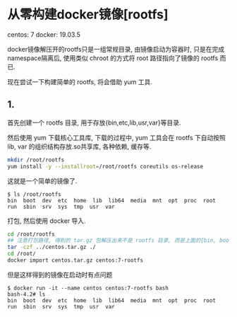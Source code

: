 # 从零构建docker镜像[rootfs]

centos: 7
docker: 19.03.5

docker镜像解压开的rootfs只是一组常规目录, 由镜像启动为容器时, 只是在完成namespace隔离后, 使用类似 chroot 的方式将 root 路径指向了镜像的 rootfs 而已.

现在尝试一下构建简单的 rootfs, 将会借助 yum 工具.

## 1. 

首先创建一个 rootfs 目录, 用于存放{bin,etc,lib,usr,var}等目录.

然后使用 yum 下载核心工具库, 下载的过程中, yum 工具会在 rootfs 下自动按照 lib, var 的组织结构存放.so共享库, 各种依赖, 缓存等.

```bash
mkdir /root/rootfs
yum install -y --installroot=/root/rootfs coreutils os-release
```

这就是一个简单的镜像了.

```console
$ ls /root/rootfs
bin  boot  dev  etc  home  lib  lib64  media  mnt  opt  proc  root  run  sbin  srv  sys  tmp  usr  var
```

打包, 然后使用 docker 导入.

```bash
cd /root/rootfs
## 注意打包路径, 得到的 tar.gz 包解压出来不是 rootfs 目录, 而是上面的{bin, boot, dev ...}等一大堆目录
tar -czf ../centos.tar.gz ./
cd /root/
docker import centos.tar.gz centos:7-rootfs
```

但是这样得到的镜像在启动时有点问题

```log
$ docker run -it --name centos centos:7-rootfs bash
bash-4.2# ls
bin  boot  dev  etc  home  lib  lib64  media  mnt  opt  proc  root  run  sbin  srv  sys  tmp  usr  var
```

